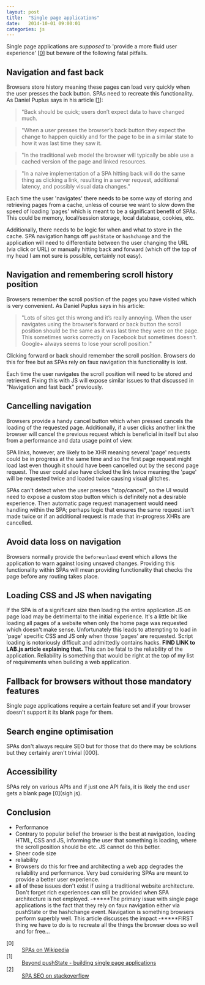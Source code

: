 ```yaml
---
layout: post
title:  "Single page applications"
date:   2014-10-01 09:00:01
categories: js
---
```


Single page applications are *supposed* to 'provide a more fluid user experience' [[0](#ref0)] but beware of the following fatal pitfalls.

## Navigation and fast back

Browsers store history meaning these pages can load very quickly when the user presses the back button. SPAs need to recreate this functionality. As Daniel Puplus says in his article [[1](#ref1)]:

> "Back should be quick; users don’t expect data to have changed much.

> "When a user presses the browser’s back button they expect the change to happen quickly and for the page to be in a similar state to how it was last time they saw it.

> "In the traditional web model the browser will typically be able use a cached version of the page and linked resources.

> "In a naive implementation of a SPA hitting back will do the same thing as clicking a link, resulting in a server request, additional latency, and possibly visual data changes."

Each time the user 'navigates' there needs to be some way of storing and retrieving pages from a cache, unless of course we want to slow down the speed of loading 'pages' which is meant to be a significant benefit of SPAs. This could be memory, local/session storage, local database, cookies, etc.

Additionally, there needs to be logic for when and what to store in the cache. SPA navigation hangs off `pushState` or `hashchange` and the application will need to differentiate between the user changing the URL (via click or URL) or manually hitting back and forward (which off the top of my head I am not sure is possible, certainly not easy).

## Navigation and remembering scroll history position

Browsers remember the scroll position of the pages you have visited which is very convenient. As Daniel Puplus says in his article:

> "Lots of sites get this wrong and it’s really annoying. When the user navigates using the browser’s forward or back button the scroll position should be the same as it was last time they were on the page. This sometimes works correctly on Facebook but sometimes doesn’t. Google+ always seems to lose your scroll position."

Clicking forward or back should remember the scroll position. Browsers do this for free but as SPAs rely on faux navigation this functionality is lost.

Each time the user navigates the scroll position will need to be stored and retrieved. Fixing this with JS will expose similar issues to that discussed in "Navigation and fast back" previously.

## Cancelling navigation

Browsers provide a handy cancel button which when pressed cancels the loading of the requested page. Additionally, if a user clicks another link the browser will cancel the previous request which is beneficial in itself but also from a performance and data usage point of view.

SPA links, however, are likely to be XHR meaning several 'page' requests could be in progress at the same time and so the first page request might load last even though it should have been cancelled out by the second page request. The user could also have clicked the link twice meaning the 'page' will be requested twice and loaded twice causing visual glitches.

SPAs can't detect when the user presses "stop/cancel", so the UI would need to expose a custom stop button which is definitely not a desirable experience. Then automatic page request management would need handling within the SPA; perhaps logic that ensures the same request isn't made twice or if an additional request is made that in-progress XHRs are cancelled.

## Avoid data loss on navigation

Browsers normally provide the `beforeunload` event which allows the application to warn against losing unsaved changes. Providing this functionality within SPAs will mean providing functionality that checks the page before any routing takes place.

## Loading CSS and JS when navigating

If the SPA is of a significant size then loading the entire application JS on page load may be detrimental to the initial experience. It's a little bit like loading all pages of a website when only the home page was requested which doesn't make sense. Unfortunately this leads to attempting to load in 'page' specific CSS and JS only when those 'pages' are requested. Script loading is notoriously difficult and admittedly contains hacks. **FIND LINK to LAB.js article explaining that.** This can be fatal to the reliability of the application. Reliability is something that would be right at the top of my list of requirements when building a web application.

## Fallback for browsers without those mandatory features

Single page applications require a certain feature set and if your browser doesn't support it its **blank** page for them.

## Search engine optimisation

SPAs don't always require SEO but for those that do there may be solutions but they certainly aren't trivial [000].

## Accessibility

SPAs rely on various APIs and if just one API fails, it is likely the end user gets a blank page [0](sigh js).

## Conclusion

- Performance
- Contrary to popular belief the browser is the best at navigation, loading HTML, CSS and JS, informing the user that something is loading, where the scroll position should be etc. JS cannot do this better.
- Sheer code size
- reliability
- Browsers do this for free and architecting a web app degrades the reliability and performance. Very bad considering SPAs are meant to provide a better user experience.
- all of these issues don't exist if using a traditional website architecture. Don't forget rich experiences can still be provided when SPA architecture is not employed.
-*****The primary issue with single page applications is the fact that they rely on faux navigation either via pushState or the hashchange event. Navigation is something browsers perform superbly well. This article discusses the impact
-*****FIRST thing we have to do is to recreate all the things the browser does so well and for free...
<dl>
	<dt><a name="ref0"></a>[0]</dt>
	<dd><a href="http://en.wikipedia.org/wiki/Single-page_application">SPAs on Wikipedia</a></dd>
	<dt><a name="ref0"></a>[1]</dt>
    <dd><a href="https://medium.com/joys-of-javascript/4353246f4480">Beyond pushState - building single page applications</a></dd>
	<dt><a name="ref1"></a>[2]</dt>
	<dd><a href="http://stackoverflow.com/questions/7549306/single-page-js-websites-and-seo">SPA SEO on stackoverflow</a></dd>
</dl>
